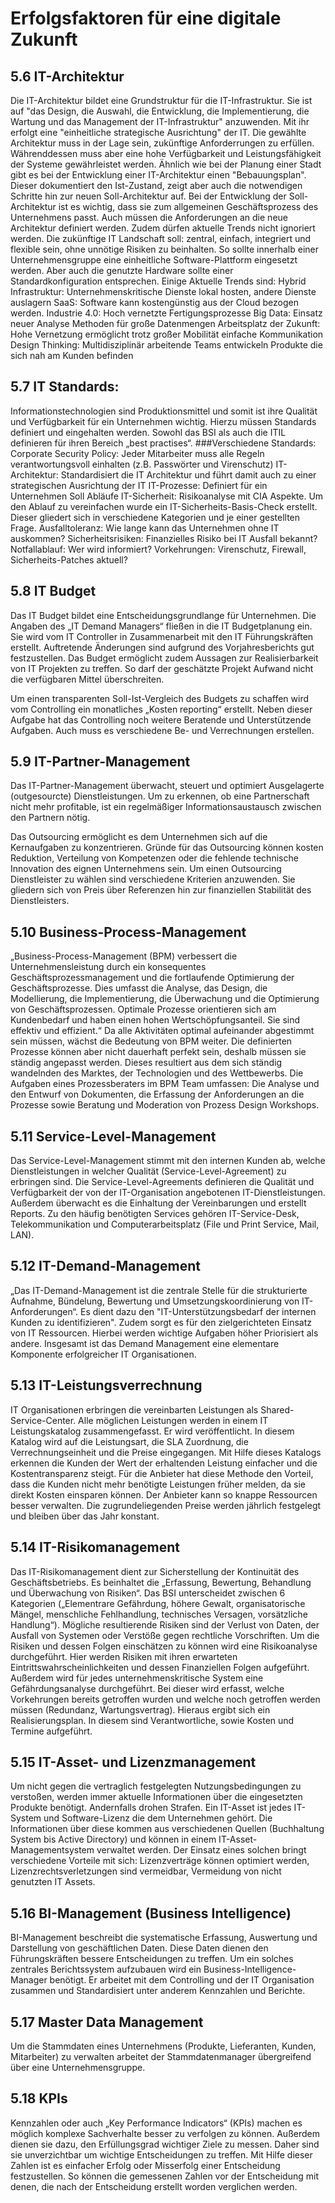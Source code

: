 # Erfolgsfaktoren für eine digitale Zukunft


## 5.6 IT-Architektur
Die IT-Architektur bildet eine Grundstruktur für die IT-Infrastruktur. Sie ist auf "das Design, die Auswahl, die Entwicklung, die Implementierung, die Wartung und das Management der IT-Infrastruktur" anzuwenden. Mit ihr erfolgt eine "einheitliche strategische Ausrichtung" der IT. Die gewählte Architektur muss in der Lage sein, zukünftige Anforderrungen zu erfüllen. Währenddessen muss aber eine hohe Verfügbarkeit und Leistungsfähigkeit der Systeme gewährleistet werden. 
Ähnlich wie bei der Planung einer Stadt gibt es bei der Entwicklung einer IT-Architektur einen "Bebauungsplan". Dieser dokumentiert den Ist-Zustand, zeigt aber auch die notwendigen Schritte hin zur neuen Soll-Architektur auf. Bei der Entwicklung der Soll-Architektur ist es wichtig, dass sie zum allgemeinen Geschäftsprozess des Unternehmens passt. Auch müssen die Anforderungen an die neue Architektur definiert werden. Zudem dürfen aktuelle Trends nicht ignoriert werden. 
Die zukünftige IT Landschaft soll: zentral, einfach, integriert und flexible sein, ohne unnötige Risiken zu beinhalten. So sollte innerhalb einer Unternehmensgruppe eine einheitliche Software-Plattform eingesetzt werden. Aber auch die genutzte Hardware sollte einer Standardkonfiguration entsprechen. 
Einige Aktuelle Trends sind:
Hybrid Infrastruktur: Unternehmenskritische Dienste lokal hosten, andere Dienste auslagern
SaaS: Software kann kostengünstig aus der Cloud bezogen werden. 
Industrie 4.0: Hoch vernetzte Fertigungsprozesse
Big Data: Einsatz neuer Analyse Methoden für große Datenmengen
Arbeitsplatz der Zukunft: Hohe Vernetzung ermöglicht trotz großer Mobilität einfache Kommunikation
Design Thinking: Multidisziplinär arbeitende Teams entwickeln Produkte die sich nah am Kunden befinden

## 5.7 IT Standards:
Informationstechnologien sind Produktionsmittel und somit ist ihre Qualität und Verfügbarkeit für ein Unternehmen wichtig. Hierzu müssen Standards definiert und eingehalten werden. Sowohl das BSI als auch die ITIL definieren für ihren Bereich „best practises“. 
###Verschiedene Standards:  
Corporate Security Policy: Jeder Mitarbeiter muss alle Regeln verantwortungsvoll einhalten (z.B. Passwörter und Virenschutz) 
IT-Architektur: Standardisiert die IT Architektur und führt damit auch zu einer strategischen Ausrichtung der IT
IT-Prozesse: Definiert für ein Unternehmen Soll Abläufe 
IT-Sicherheit: Risikoanalyse mit CIA Aspekte. Um den Ablauf zu vereinfachen wurde ein IT-Sicherheits-Basis-Check erstellt. Dieser gliedert sich in verschiedene Kategorien und je einer gestellten Frage. 
Ausfalltoleranz: Wie lange kann das Unternehmen ohne IT auskommen?
Sicherheitsrisiken: Finanzielles Risiko bei IT Ausfall bekannt?
Notfallablauf: Wer wird informiert?
Vorkehrungen: Virenschutz, Firewall, Sicherheits-Patches aktuell?


## 5.8 IT Budget
Das IT Budget bildet eine Entscheidungsgrundlange für Unternehmen. Die Angaben des „IT Demand Managers“ fließen in die IT Budgetplanung ein. Sie wird vom IT Controller in Zusammenarbeit mit den IT Führungskräften erstellt. Auftretende Änderungen sind aufgrund des Vorjahresberichts gut festzustellen. Das Budget ermöglicht zudem Aussagen zur Realisierbarkeit von IT Projekten zu treffen. So darf der geschätzte Projekt Aufwand nicht die verfügbaren Mittel überschreiten.

Um einen transparenten Soll-Ist-Vergleich des Budgets zu schaffen wird vom Controlling ein monatliches „Kosten reporting“ erstellt. Neben dieser Aufgabe hat das Controlling noch weitere Beratende und Unterstützende Aufgaben. Auch muss es verschiedene Be- und Verrechnungen erstellen. 

## 5.9 IT-Partner-Management    
Das IT-Partner-Management überwacht, steuert und optimiert Ausgelagerte (outgesourcte) Dienstleistungen. Um zu erkennen, ob eine Partnerschaft nicht mehr profitable, ist ein regelmäßiger Informationsaustausch zwischen den Partnern nötig. 

Das Outsourcing ermöglicht es dem Unternehmen sich auf die Kernaufgaben zu konzentrieren. Gründe für das Outsourcing können kosten Reduktion, Verteilung von Kompetenzen oder die fehlende technische Innovation des eignen Unternehmens sein.
Um einen Outsourcing Dienstleister zu wählen sind verschiedene Kriterien anzuwenden. Sie gliedern sich von Preis über Referenzen hin zur finanziellen Stabilität des Dienstleisters.  

## 5.10 Business-Process-Management 
„Business-Process-Management (BPM) verbessert die Unternehmensleistung durch ein konsequentes Geschäftsprozessmanagement und die fortlaufende Optimierung der Geschäftsprozesse. Dies umfasst die Analyse, das Design, die Modellierung, die Implementierung, die Überwachung und die Optimierung von Geschäftsprozessen.  Optimale Prozesse orientieren sich am Kundenbedarf und haben einen hohen Wertschöpfungsanteil. Sie sind effektiv und effizient.“
Da alle Aktivitäten optimal aufeinander abgestimmt sein müssen, wächst die Bedeutung von BPM weiter. Die definierten Prozesse können aber nicht dauerhaft perfekt sein, deshalb müssen sie ständig angepasst werden. Dieses resultiert aus dem sich ständig wandelnden des Marktes, der Technologien und des Wettbewerbs.
Die Aufgaben eines Prozessberaters im BPM Team umfassen: Die Analyse und den Entwurf von Dokumenten, die Erfassung der Anforderungen an die Prozesse sowie Beratung und Moderation von Prozess Design Workshops. 


## 5.11 Service-Level-Management
Das Service-Level-Management stimmt mit den internen Kunden ab, welche Dienstleistungen in welcher Qualität (Service-Level-Agreement) zu erbringen sind. Die Service-Level-Agreements definieren die Qualität und Verfügbarkeit der von der IT-Organisation angebotenen IT-Dienstleistungen.
Außerdem überwacht es die Einhaltung der Vereinbarungen und erstellt Reports. Zu den häufig benötigten Services gehören IT-Service-Desk, Telekommunikation und Computerarbeitsplatz (File und Print Service, Mail, LAN).

## 5.12 IT-Demand-Management 
„Das IT-Demand-Management ist die zentrale Stelle für die strukturierte Aufnahme, Bündelung, Bewertung und Umsetzungskoordinierung von IT-Anforderungen“. Es dient dazu den "IT-Unterstützungsbedarf der internen Kunden zu identifizieren". Zudem sorgt es für den zielgerichteten Einsatz von IT Ressourcen. Hierbei werden wichtige Aufgaben höher Priorisiert als andere.  Insgesamt ist das Demand Management eine elementare Komponente erfolgreicher IT Organisationen.

## 5.13 IT-Leistungsverrechnung
IT Organisationen erbringen die vereinbarten Leistungen als Shared-Service-Center. Alle möglichen Leistungen werden in einem IT Leistungskatalog zusammengefasst. Er wird veröffentlicht. In diesem Katalog wird auf die Leistungsart, die SLA Zuordnung, die Verrechnungseinheit und die Preise eingegangen. Mit Hilfe dieses Katalogs erkennen die Kunden der Wert der erhaltenden Leistung einfacher und die Kostentransparenz steigt. Für die Anbieter hat diese Methode den Vorteil, dass die Kunden nicht mehr benötigte Leistungen früher melden, da sie direkt Kosten einsparen können. Der Anbieter kann so knappe Ressourcen besser verwalten. 
Die zugrundeliegenden Preise werden jährlich festgelegt und bleiben über das Jahr konstant. 

## 5.14 IT-Risikomanagement  
Das IT-Risikomanagement dient zur Sicherstellung der Kontinuität des Geschäftsbetriebs. Es beinhaltet die „Erfassung, Bewertung, Behandlung und Überwachung von Risiken“. Das BSI unterscheidet zwischen 6 Kategorien („Elementrare Gefährdung, höhere Gewalt, organisatorische Mängel, menschliche Fehlhandlung, technisches Versagen, vorsätzliche Handlung“). Mögliche resultierende Risiken sind der Verlust von Daten, der Ausfall von Systemen oder Verstöße gegen rechtliche Vorschriften.
Um die Risiken und dessen Folgen einschätzen zu können wird eine Risikoanalyse durchgeführt. Hier werden Risiken mit ihren erwarteten Eintrittswahrscheinlichkeiten und dessen Finanziellen Folgen aufgeführt. 
Außerdem wird für jedes unternehmenskritische System eine Gefährdungsanalyse durchgeführt. Bei dieser wird erfasst, welche Vorkehrungen bereits getroffen wurden und welche noch getroffen werden müssen (Redundanz, Wartungsvertrag). Hieraus ergibt sich ein Realisierungsplan. In diesem sind Verantwortliche, sowie Kosten und Termine aufgeführt.
 
## 5.15 IT-Asset- und Lizenzmanagement
Um nicht gegen die vertraglich festgelegten Nutzungsbedingungen zu verstoßen, werden immer aktuelle Informationen über die eingesetzten Produkte benötigt. Andernfalls drohen Strafen. 
Ein IT-Asset ist jedes IT-System und Software-Lizenz die dem Unternehmen gehört. Die Informationen über diese kommen aus verschiedenen Quellen (Buchhaltung System bis Active Directory) und können in einem IT-Asset-Managementsystem verwaltet werden. Der Einsatz eines solchen bringt verschiedene Vorteile mit sich:  Lizenzverträge können optimiert werden, Lizenzrechtsverletzungen sind vermeidbar, Vermeidung von nicht genutzten IT Assets.
## 5.16 BI-Management (Business Intelligence)
BI-Management beschreibt die systematische Erfassung, Auswertung und Darstellung von geschäftlichen Daten. Diese Daten dienen den Führungskräften bessere Entscheidungen zu treffen. Um ein solches zentrales Berichtssystem aufzubauen wird ein Business-Intelligence-Manager benötigt. Er arbeitet mit dem Controlling und der IT Organisation zusammen und Standardisiert unter anderem Kennzahlen und Berichte.
## 5.17 Master Data Management
Um die Stammdaten eines Unternehmens (Produkte, Lieferanten, Kunden, Mitarbeiter) zu verwalten arbeitet der Stammdatenmanager übergreifend über eine Unternehmensgruppe. 
## 5.18 KPIs
Kennzahlen oder auch „Key Performance Indicators“ (KPIs) machen es möglich komplexe Sachverhalte besser zu verfolgen zu können. Außerdem dienen sie dazu, den Erfüllungsgrad wichtiger Ziele zu messen. Daher sind sie unverzichtbar um wichtige Entscheidungen zu treffen. Mit Hilfe dieser Zahlen ist es einfacher Erfolg oder Misserfolg einer Entscheidung festzustellen. So können die gemessenen Zahlen vor der Entscheidung mit denen, die nach der Entscheidung erstellt worden verglichen werden. 

